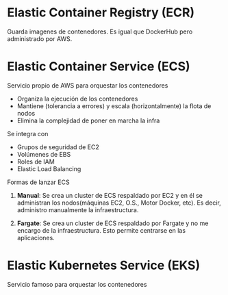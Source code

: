 # Elastic Container Registry (ECR)

Guarda imagenes de contenedores. Es igual que DockerHub pero administrado por AWS.


# Elastic Container Service (ECS)

Servicio propio de AWS para orquestar los contenedores

* Organiza la ejecución de los contenedores
* Mantiene (tolerancia a errores) y escala (horizontalmente) la flota de nodos
* Elimina la complejidad de poner en marcha la infra

Se integra con

* Grupos de seguridad de EC2
* Volúmenes de EBS
* Roles de IAM
* Elastic Load Balancing

Formas de lanzar ECS

1. **Manual**: Se crea un cluster de ECS respaldado por EC2 y en él se administran los nodos(máquinas EC2, O.S., Motor Docker, etc). Es decir, administro manualmente la infraestructura.

2. **Fargate**: Se crea un cluster de ECS respaldado por Fargate y no me encargo de la infraestructura. Esto permite centrarse en las aplicaciones.


# Elastic Kubernetes Service (EKS)

Servicio famoso para orquestar los contenedores